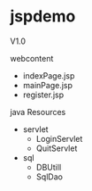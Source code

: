 # jspdemo
V1.0

webcontent
 - indexPage.jsp
 - mainPage.jsp
 - register.jsp
 
java Resources
- servlet
  - LoginServlet
  - QuitServlet
- sql
  - DBUtill
  - SqlDao
